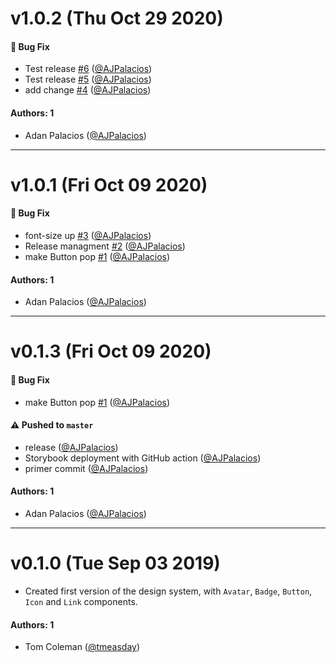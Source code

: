 # v1.0.2 (Thu Oct 29 2020)

#### 🐛 Bug Fix

- Test release [#6](https://github.com/AJPalacios/learnstorybook-design-system/pull/6) ([@AJPalacios](https://github.com/AJPalacios))
- Test release [#5](https://github.com/AJPalacios/learnstorybook-design-system/pull/5) ([@AJPalacios](https://github.com/AJPalacios))
- add change [#4](https://github.com/AJPalacios/learnstorybook-design-system/pull/4) ([@AJPalacios](https://github.com/AJPalacios))

#### Authors: 1

- Adan Palacios  ([@AJPalacios](https://github.com/AJPalacios))

---

# v1.0.1 (Fri Oct 09 2020)

#### 🐛 Bug Fix

- font-size up [#3](https://github.com/AJPalacios/learnstorybook-design-system/pull/3) ([@AJPalacios](https://github.com/AJPalacios))
- Release managment [#2](https://github.com/AJPalacios/learnstorybook-design-system/pull/2) ([@AJPalacios](https://github.com/AJPalacios))
- make Button pop [#1](https://github.com/AJPalacios/learnstorybook-design-system/pull/1) ([@AJPalacios](https://github.com/AJPalacios))

#### Authors: 1

- Adan Palacios  ([@AJPalacios](https://github.com/AJPalacios))

---

# v0.1.3 (Fri Oct 09 2020)

#### 🐛 Bug Fix

- make Button pop [#1](https://github.com/AJPalacios/learnstorybook-design-system/pull/1) ([@AJPalacios](https://github.com/AJPalacios))

#### ⚠️ Pushed to `master`

- release ([@AJPalacios](https://github.com/AJPalacios))
- Storybook deployment with GitHub action ([@AJPalacios](https://github.com/AJPalacios))
- primer commit ([@AJPalacios](https://github.com/AJPalacios))

#### Authors: 1

- Adan Palacios  ([@AJPalacios](https://github.com/AJPalacios))

---

# v0.1.0 (Tue Sep 03 2019)

- Created first version of the design system, with `Avatar`, `Badge`, `Button`, `Icon` and `Link` components.

#### Authors: 1

- Tom Coleman ([@tmeasday](https://github.com/tmeasday))